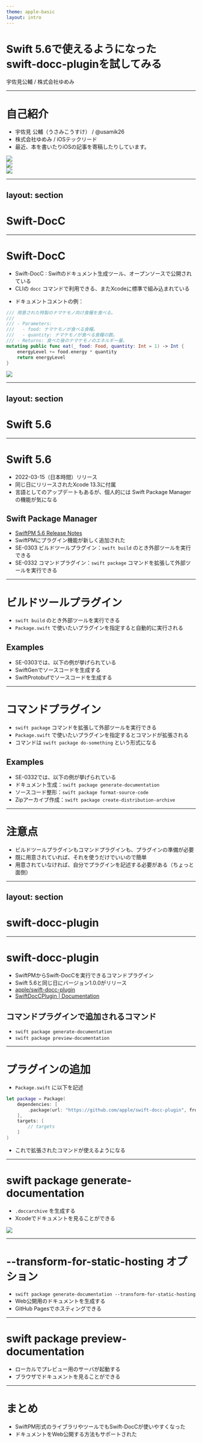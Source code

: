 ```yaml
---
theme: apple-basic
layout: intro
---
```


# Swift 5.6で使えるようになった<br>swift-docc-pluginを試してみる

<div class="absolute bottom-10">
  <span class="font-700">
    宇佐見公輔 / 株式会社ゆめみ
  </span>
</div>

---

# 自己紹介

* 宇佐見 公輔（うさみこうすけ） / @usamik26
* 株式会社ゆめみ / iOSテックリード
* 最近、本を書いたりiOSの記事を寄稿したりしています。

<div class="container flex gap-4">
<div><img src="https://usami-k.github.io/techbook/N01519.jpeg" class="h-70 shadow" /></div>
<div><img src="https://usami-k.github.io/techbook/web+db_press_126.jpg" class="h-70 shadow" /></div>
<div><img src="https://usami-k.github.io/techbook/BookDocC.png" class="h-70 shadow" /></div>
</div>

---
layout: section
---

# Swift-DocC

---

# Swift-DocC

* Swift-DocC : Swiftのドキュメント生成ツール、オープンソースで公開されている
* CLIの `docc` コマンドで利用できる、またXcodeに標準で組み込まれている

<v-click>

* ドキュメントコメントの例：

<div class="grid grid-cols-[60%,40%] gap-4">
<div>

```swift
/// 用意された特製のナマケモノ向け食糧を食べる。
///
/// - Parameters:
///   - food: ナマケモノが食べる食糧。
///   - quantity: ナマケモノが食べる食糧の数。
/// - Returns: 食べた後のナマケモノのエネルギー量。
mutating public func eat(_ food: Food, quantity: Int = 1) -> Int {
    energyLevel += food.energy * quantity
    return energyLevel
}
```

</div>
<div><img src="/ref_Parameters.png" /></div>
</div>

</v-click>

---
layout: section
---

# Swift 5.6

---

# Swift 5.6

* 2022-03-15（日本時間）リリース
* 同じ日にリリースされたXcode 13.3に付属
* 言語としてのアップデートもあるが、個人的には Swift Package Manager の機能が気になる

<v-click>

## Swift Package Manager

* [SwiftPM 5.6 Release Notes](https://github.com/apple/swift-package-manager/blob/main/Documentation/ReleaseNotes/5.6.md)
* SwiftPMにプラグイン機能が新しく追加された
* SE-0303 ビルドツールプラグイン：`swift build` のとき外部ツールを実行できる
* SE-0332 コマンドプラグイン：`swift package` コマンドを拡張して外部ツールを実行できる

</v-click>

---

# ビルドツールプラグイン

* `swift build` のとき外部ツールを実行できる
* `Package.swift` で使いたいプラグインを指定すると自動的に実行される

<v-click>

## Examples

* SE-0303では、以下の例が挙げられている
* SwiftGenでソースコードを生成する
* SwiftProtobufでソースコードを生成する

</v-click>

---

# コマンドプラグイン

* `swift package` コマンドを拡張して外部ツールを実行できる
* `Package.swift` で使いたいプラグインを指定するとコマンドが拡張される
* コマンドは `swift package do-something` という形式になる

<v-click>

## Examples

* SE-0332では、以下の例が挙げられている
* ドキュメント生成：`swift package generate-documentation`
* ソースコード整形：`swift package format-source-code`
* Zipアーカイブ作成：`swift package create-distribution-archive`

</v-click>

---

# 注意点

* ビルドツールプラグインもコマンドプラグインも、プラグインの準備が必要
* 既に用意されていれば、それを使うだけでいいので簡単
* 用意されていなければ、自分でプラグインを記述する必要がある（ちょっと面倒）

---
layout: section
---

# swift-docc-plugin

---

# swift-docc-plugin

* SwiftPMからSwift-DocCを実行できるコマンドプラグイン
* Swift 5.6と同じ日にバージョン1.0.0がリリース
* [apple/swift-docc-plugin](https://github.com/apple/swift-docc-plugin)
* [SwiftDocCPlugin | Documentation](https://apple.github.io/swift-docc-plugin/documentation/swiftdoccplugin/)

<v-click>

## コマンドプラグインで追加されるコマンド

* `swift package generate-documentation`
* `swift package preview-documentation`

</v-click>

---

# プラグインの追加

* `Package.swift` に以下を記述

```swift
let package = Package(
    dependencies: [
        .package(url: "https://github.com/apple/swift-docc-plugin", from: "1.0.0"),
    ],
    targets: [
        // targets
    ]
)
```

* これで拡張されたコマンドが使えるようになる

---

# swift package generate-documentation

* `.doccarchive` を生成する
* Xcodeでドキュメントを見ることができる

<img src="/SwiftDocCPlugin_doccarchive.png" />

---

# --transform-for-static-hosting オプション

* `swift package generate-documentation --transform-for-static-hosting` 
* Web公開用のドキュメントを生成する
* GitHub Pagesでホスティングできる

---

# swift package preview-documentation

* ローカルでプレビュー用のサーバが起動する
* ブラウザでドキュメントを見ることができる

---

# まとめ

* SwiftPM形式のライブラリやツールでもSwift-DocCが使いやすくなった
* ドキュメントをWeb公開する方法もサポートされた
